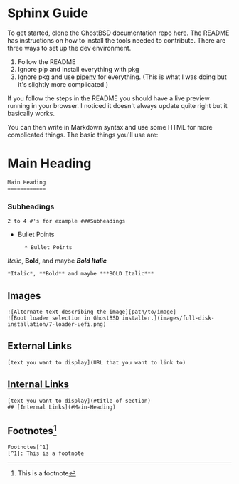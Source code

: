 # Sphinx Guide

To get started, clone the GhostBSD documentation repo [here](https://github.com/ghostbsd/documentation). The README has instructions on how to install the tools needed to contribute. There are three ways to set up the dev environment.

1. Follow the README
2. Ignore pip and install everything with pkg
3. Ignore pkg and use [pipenv](https://www.freshports.org/devel/py-pipenv/) for everything. (This is what I was doing but it's slightly more complicated.)

If you follow the steps in the README you should have a live preview running in your browser. I noticed it doesn't always update quite right but it basically works.

You can then write in Markdown syntax and use some HTML for more complicated things. The basic things you'll use are:

Main Heading
============
    Main Heading
    ============
    
### Subheadings
    2 to 4 #'s for example ###Subheadings
    
- Bullet Points

        * Bullet Points

*Italic*, **Bold**, and maybe ***Bold Italic***
    
    *Italic*, **Bold** and maybe ***BOLD Italic***
    
## Images
    ![Alternate text describing the image][path/to/image]
    ![Boot loader selection in GhostBSD installer.](images/full-disk-installation/7-loader-uefi.png)

## External Links
    [text you want to display](URL that you want to link to)
    
## [Internal Links](#Main-Heading)
    [text you want to display](#title-of-section)
    ## [Internal Links](#Main-Heading)
    
## Footnotes[^1]
    Footnotes[^1]
    [^1]: This is a footnote

[^1]: This is a footnote

